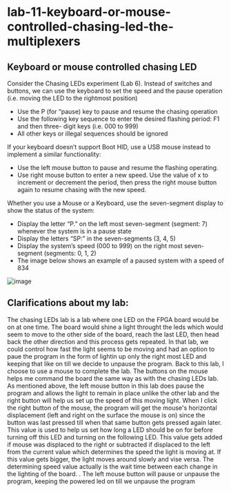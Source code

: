 # lab-11-keyboard-or-mouse-controlled-chasing-led-the-multiplexers
## Keyboard or mouse controlled chasing LED
Consider the Chasing LEDs experiment (Lab 6). Instead of switches and buttons, we can use the keyboard to set the speed and the pause operation (i.e. moving the LED to the rightmost position)
- Use the P (for “pause) key to pause and resume the chasing operation
- Use the following key sequence to enter the desired flashing period: F1 and then three- digit keys (i.e. 000 to 999)
- All other keys or illegal sequences should be ignored

If your keyboard doesn’t support Boot HID, use a USB mouse instead to implement a similar functionality:
- Use the left mouse button to pause and resume the flashing operating.
- Use right mouse button to enter a new speed. Use the value of x to increment or decrement the period, then press the right mouse button again to resume chasing with the new speed.

Whether you use a Mouse or a Keyboard, use the seven-segment display to show the status of the system:
- Display the letter “P.” on the left most seven-segment (segment: 7) whenever the system is in a pause state
- Display the letters “SP:” in the seven-segments (3, 4, 5)
- Display the system’s speed (000 to 999) on the right most seven-segment (segments: 0, 1, 2)
- The image below shows an example of a paused system with a speed of 834

![image](https://github.com/user-attachments/assets/9388bf3b-2653-4ef9-a5a8-d4261cc013e3)


## Clarifications about my lab:
The chasing LEDs lab is a lab where one LED on the FPGA board would be on at one time. The board would shine a light throught the leds which would seem to move to the other side of the board, reach the last LED, then head back the other direction and this process gets repeated. In that lab, we could control how fast the light seems to be moving and had an option to paue the program in the form of lightin up only the right most LED and keeping that like on till we decide to unpause the program. Back to this lab, I choose to use a mouse to complete the lab. The buttons on the mouse helps me command the board the same way as with the chasing LEDs lab. As mentioned above, the left mouse button in this lab does pause the program and allows the light to remain in place unlike the other lab and the right button will help us set up the speed of this moving light. When I click the right button of the mouse, the program will get the mouse's horizontal displacement (left and right on the surface the mouse is on) since the button was last pressed till when that same button gets pressed again later. This value is used to help us set how long a LED should be on for before turning off this LED and turning on the following LED. This value gets added if mouse was displaced to the right or subtracted if displaced to the left from the current value which determines the speed the light is moving at. If this value gets bigger, the light moves around slowly and vise versa. The determining speed value actually is the wait time between each change in the lighting of the board.
. The left mouse button will pause or unpause the program, keeping the powered led on till we unpause the program
